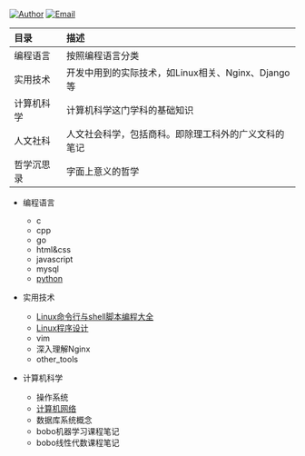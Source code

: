 [![Author](https://img.shields.io/badge/Author-LeoSirius-blueviolet.svg?style=flat-square)](http://leosirius.com) [![Email](https://img.shields.io/badge/Email%20Me-is.li.xiaoyu%40qq.com-orange.svg?style=flat-square)](http://mail.qq.com/cgi-bin/qm_share?t=qm_mailme&email=3LWv8rC18qS1vbOlqZytrfK-s7E)

|目录 | 描述|
|:-|:-|
|编程语言|按照编程语言分类|
|实用技术|开发中用到的实际技术，如Linux相关、Nginx、Django等|
|计算机科学|计算机科学这门学科的基础知识|
|人文社科|人文社会科学，包括商科。即除理工科外的广义文科的笔记|
|哲学沉思录|字面上意义的哲学|


- 编程语言
  - c
  - cpp
  - go
  - html&css
  - javascript
  - mysql
  - [python](编程语言/python/)

- 实用技术
  - [Linux命令行与shell脚本编程大全](https://www.yuque.com/leosirius/howv6m)
  - [Linux程序设计](https://www.yuque.com/leosirius/czuvh4)
  - vim
  - 深入理解Nginx
  - other_tools

- 计算机科学
  - 操作系统
  - [计算机网络](https://www.yuque.com/leosirius/vb3gpx)
  - 数据库系统概念
  - bobo机器学习课程笔记
  - bobo线性代数课程笔记
